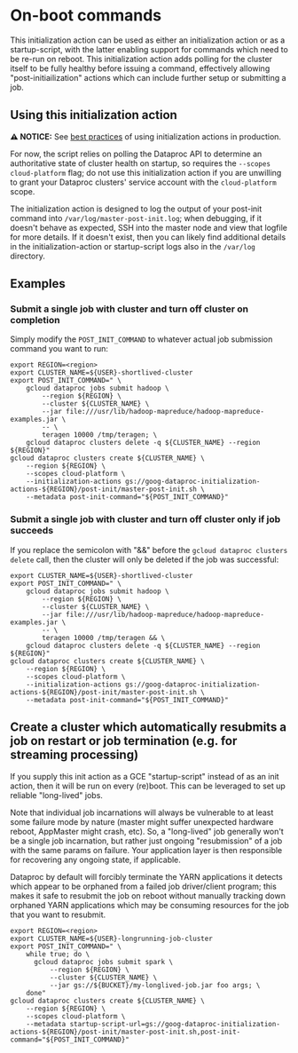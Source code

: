 # On-boot commands

This initialization action can be used as either an initialization action or as a startup-script,
with the latter enabling support for commands which need to be re-run on reboot. This
initialization action adds polling for the cluster itself to be fully healthy before issuing
a command, effectively allowing "post-initiailization" actions which can include further setup
or submitting a job.

## Using this initialization action

**:warning: NOTICE:** See [best practices](README.md#how-initialization-actions-are-used) of using initialization actions in production.

For now, the script relies on polling the Dataproc API to determine an authoritative state
of cluster health on startup, so requires the `--scopes cloud-platform` flag; do not use
this initialization action if you are unwilling to grant your Dataproc clusters' service
account with the `cloud-platform` scope.

The initialization action is designed to log the output of your post-init command into
`/var/log/master-post-init.log`; when debugging, if it doesn't behave as expected, SSH
into the master node and view that logfile for more details. If it doesn't exist, then
you can likely find additional details in the initialization-action or startup-script
logs also in the `/var/log` directory.

## Examples

### Submit a single job with cluster and turn off cluster on completion

Simply modify the `POST_INIT_COMMAND` to whatever actual job submission command you want to run:

    export REGION=<region>
    export CLUSTER_NAME=${USER}-shortlived-cluster
    export POST_INIT_COMMAND=" \
        gcloud dataproc jobs submit hadoop \
            --region ${REGION} \
            --cluster ${CLUSTER_NAME} \
            --jar file:///usr/lib/hadoop-mapreduce/hadoop-mapreduce-examples.jar \
            -- \
            teragen 10000 /tmp/teragen; \
        gcloud dataproc clusters delete -q ${CLUSTER_NAME} --region ${REGION}"
    gcloud dataproc clusters create ${CLUSTER_NAME} \
        --region ${REGION} \
        --scopes cloud-platform \
        --initialization-actions gs://goog-dataproc-initialization-actions-${REGION}/post-init/master-post-init.sh \
        --metadata post-init-command="${POST_INIT_COMMAND}"


### Submit a single job with cluster and turn off cluster only if job succeeds

If you replace the semicolon with "&&" before the `gcloud dataproc clusters delete` call, then
the cluster will only be deleted if the job was successful:

    export CLUSTER_NAME=${USER}-shortlived-cluster
    export POST_INIT_COMMAND=" \
        gcloud dataproc jobs submit hadoop \
            --region ${REGION} \
            --cluster ${CLUSTER_NAME} \
            --jar file:///usr/lib/hadoop-mapreduce/hadoop-mapreduce-examples.jar \
            -- \
            teragen 10000 /tmp/teragen && \
        gcloud dataproc clusters delete -q ${CLUSTER_NAME} --region ${REGION}"
    gcloud dataproc clusters create ${CLUSTER_NAME} \
        --region ${REGION} \
        --scopes cloud-platform \
        --initialization-actions gs://goog-dataproc-initialization-actions-${REGION}/post-init/master-post-init.sh \
        --metadata post-init-command="${POST_INIT_COMMAND}"

## Create a cluster which automatically resubmits a job on restart or job termination (e.g. for streaming processing)

If you supply this init action as a GCE "startup-script" instead of as an init action, then it
will be run on every (re)boot. This can be leveraged to set up reliable "long-lived" jobs.

Note that individual job incarnations will always be vulnerable to at least some failure mode
by nature (master might suffer unexpected hardware reboot, AppMaster might crash, etc). So,
a "long-lived" job generally won't be a single job incarnation, but rather just ongoing
"resubmission" of a job with the same params on failure. Your application layer is then
responsible for recovering any ongoing state, if applicable.

Dataproc by default will forcibly terminate the YARN applications it detects which appear
to be orphaned from a failed job driver/client program; this makes it safe to resubmit
the job on reboot without manually tracking down orphaned YARN applications which may be
consuming resources for the job that you want to resubmit.

    export REGION=<region>
    export CLUSTER_NAME=${USER}-longrunning-job-cluster
    export POST_INIT_COMMAND=" \
        while true; do \
          gcloud dataproc jobs submit spark \
              --region ${REGION} \
              --cluster ${CLUSTER_NAME} \
              --jar gs://${BUCKET}/my-longlived-job.jar foo args; \
        done"
    gcloud dataproc clusters create ${CLUSTER_NAME} \
        --region ${REGION} \
        --scopes cloud-platform \
        --metadata startup-script-url=gs://goog-dataproc-initialization-actions-${REGION}/post-init/master-post-init.sh,post-init-command="${POST_INIT_COMMAND}"

